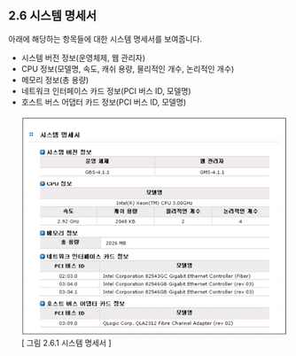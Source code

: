  
## 2.6 시스템 명세서

아래에 해당하는 항목들에 대한 시스템 명세서를 보여줍니다.

*  시스템 버전 정보(운영체제, 웹 관리자)
*  CPU 정보(모델명, 속도, 캐쉬 용량, 물리적인 개수, 논리적인 개수)
*  메모리 정보(총 용량)
*  네트워크 인터페이스 카드 정보(PCI 버스 ID, 모델명)
*  호스트 버스 어댑터 카드 정보(PCI 버스 ID, 모델명)
<br><br>
![system_detail](./images/system_detail.png) <br>
[ 그림 2.6.1  시스템 명세서 ]


<br>